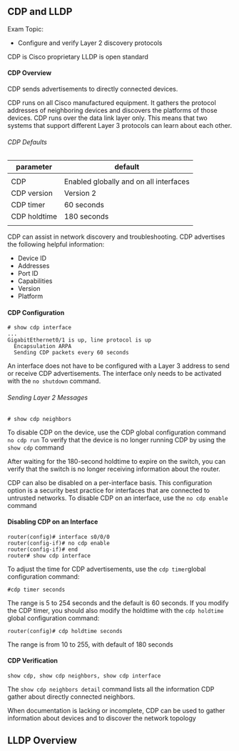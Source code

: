 ## CDP and LLDP

Exam Topic:

- Configure and verify Layer 2 discovery protocols

CDP is Cisco proprietary
LLDP is open standard

#### CDP Overview 

CDP sends advertisements to directly connected devices.

CDP runs on all Cisco manufactured equipment. It gathers the protocol addresses of neighboring devices and discovers the platforms of those devices. CDP runs over the data link layer only. This means that two systems that support different Layer 3 protocols can learn about each other.

###### CDP Defaults

| parameter    | default                                |
|--------------|----------------------------------------|
|              |                                        |
| CDP          | Enabled globally and on all interfaces |
| CDP version  | Version 2                              |
| CDP timer    | 60 seconds                             |
| CDP holdtime | 180 seconds                            |
|              |                                        |


CDP can assist in network discovery and troubleshooting. CDP advertises the following helpful information:
- Device ID
- Addresses
- Port ID
- Capabilities
- Version 
- Platform 

#### CDP Configuration
```
# show cdp interface 
...
GigabitEthernet0/1 is up, line protocol is up
  Encapsulation ARPA
  Sending CDP packets every 60 seconds
```

An interface does not have to be configured with a Layer 3 address to send or receive CDP advertisements. The interface only needs to be activated with the ```no shutdown``` command. 

###### Sending Layer 2 Messages
```
# show cdp neighbors

```

To disable CDP on the device, use the CDP global configuration command ```no cdp run``` To verify that the device is no longer running CDP by using the ```show cdp``` command 

After waiting for the 180-second holdtime to expire on the switch, you can verify that the switch is no longer receiving information about the router.

CDP can also be disabled on a per-interface basis. This configuration option is a security best practice for interfaces that are connected to untrusted networks. 
To disable CDP on an interface, use the ```no cdp enable``` command

#### Disabling CDP on an Interface 
```
router(config)# interface s0/0/0
router(config-if)# no cdp enable 
router(config-if)# end 
router# show cdp interface 
```

To adjust the time for CDP advertisements, use the ```cdp timer```global configuration command:
```
#cdp timer seconds
```

The range is 5 to 254 seconds and the default is 60 seconds. If you modify the CDP timer, you should also modify the holdtime with the ```cdp holdtime``` global configuration command:
```
router(config)# cdp holdtime seconds
```

The range is from 10 to 255, with default of 180 seconds

#### CDP Verification 
```
show cdp, show cdp neighbors, show cdp interface
```

The ```show cdp neighbors detail``` command lists all the information CDP gather about directly connected neighbors. 

When documentation is lacking or incomplete, CDP can be used to gather information about devices and to discover the network topology


## LLDP Overview
